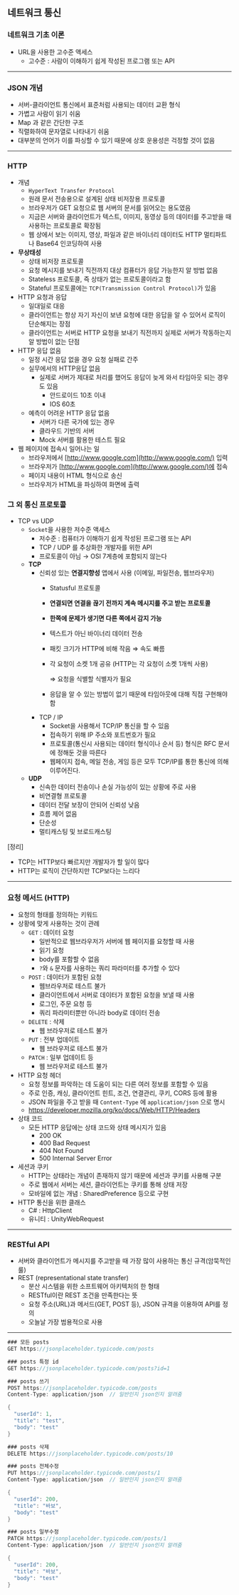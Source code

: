 ## 네트워크 통신

### 네트워크 기초 이론

- URL을 사용한 고수준 액세스
    - 고수준 : 사람이 이해하기 쉽게 작성된 프로그램 또는 API

---

### JSON 개념

- 서버-클라이언트 통신에서 표준처럼 사용되는 데이터 교환 형식
- 가볍고 사람이 읽기 쉬움
- Map 과 같은 간단한 구조
- 직렬화하여 문자열로 나타내기 쉬움
- 대부분의 언어가 이를 파싱할 수 있기 때문에 상호 운용성은 걱정할 것이 없음

---

### HTTP

- 개념
    - `HyperText Transfer Protocol`
    - 원래 문서 전송용으로 설계된 상태 비저장용 프로토콜
    - 브라우저가 GET 요청으로 웹 서버의 문서를 읽어오는 용도였음
    - 지금은 서버와 클라이언트가 텍스트, 이미지, 동영상 등의 데이터를 주고받을 때 사용하는 프로토콜로 확장됨
    - 웹 상에서 보는 이미지, 영상, 파일과 같은 바이너리 데이터도 HTTP 멀티파트나 Base64 인코딩하여 사용
- **무상태성**
    - 상태 비저장 프로토콜
    - 요청 메시지를 보내기 직전까지 대상 컴퓨터가 응답 가능한지 알 방법 없음
    - Stateless 프로토콜, 즉 상태가 없는 프로토콜이라고 함
    - Stateful 프로토콜에는 `TCP(Transmission Control Protocol)`가 있음
- HTTP 요청과 응답
    - 일대일로 대응
    - 클라이언트는 항상 자기 자신이 보낸 요청에 대한 응답을 알 수 있어서 로직이 단순해지는 장점
    - 클라이언트는 서버로 HTTP 요청을 보내기 직전까지 실제로 서버가 작동하는지 알 방법이 없는 단점
- HTTP 응답 없음
    - 일정 시간 응답 없을 경우 요청 실패로 간주
    - 실무에서의 HTTP응답 없음
        - 실제로 서버가 제대로 처리를 했어도 응답이 늦게 와서 타임아웃 되는 경우도 있음
            - 안드로이드 10초 이내
            - IOS 60초
    - 예측이 어려운 HTTP 응답 없음
        - 서버가 다른 국가에 있는 경우
        - 클라우드 기반의 서버
        - Mock 서버를 활용한 테스트 필요
- 웹 페이지에 접속시 일어나는 일
    - 브라우저에서 [http://www.google.com](http://www.google.com/) 입력
    - 브라우저가 [http://www.google.com](http://www.google.com/)에 접속
    - 페이지 내용이 HTML 형식으로 송신
    - 브라우저가 HTML을 파싱하여 화면에 출력

### 그 외 통신 프로토콜

- TCP vs UDP
    - `Socket`을 사용한 저수준 액세스
        - 저수준 : 컴퓨터가 이해하기 쉽게 작성된 프로그램 또는 API
        - TCP / UDP 를 추상화한 개발자를 위한 API
        - 프로토콜이 아님 → OSI 7계층에 포함되지 않는다
    - **TCP**
        - 신뢰성 있는 **연결지향성** 앱에서 사용 (이메일, 파일전송, 웹브라우저)
            - Statusful 프로토콜
            - **연결되면 연결을 끊기 전까지 계속 메시지를 주고 받는 프로토콜**
            - **한쪽에 문제가 생기면 다른 쪽에서 감지 가능**
            - 텍스트가 아닌 바이너리 데이터 전송
            - 패킷 크기가 HTTP에 비해 작음 ⇒ 속도 빠름
            - 각 요청이 소켓 1개 공유 (HTTP는 각 요청이 소켓 1개씩 사용)

              ⇒ 요청을 식별할 식별자가 필요

            - 응답을 알 수 있는 방법이 없기 때문에 타임아웃에 대해 직접 구현해야 함
        - TCP / IP
            - Socket을 사용해서 TCP/IP 통신을 할 수 있음
            - 접속하기 위해 IP 주소와 포트번호가 필요
            - 프로토콜(통신시 사용되는 데이터 형식이나 순서 등) 형식은 RFC 문서에 정해둔 것을 따른다
            - 웹페이지 접속, 메일 전송, 게임 등은 모두 TCP/IP를 통한 통신에 의해 이루어진다.
    - **UDP**
        - 신속한 데이터 전송이나 손실 가능성이 있는 상황에 주로 사용
        - 비연결형 프로토콜
        - 데이터 전달 보장이 안되어 신뢰성 낮음
        - 흐름 제어 없음
        - 단순성
        - 멀티캐스팅 및 브로드캐스팅

[정리]

- TCP는 HTTP보다 빠르지만 개발자가 할 일이 많다
- HTTP는 로직이 간단하지만 TCP보다는 느리다

---

### 요청 메서드 (HTTP)

- 요청의 형태를 정의하는 키워드
- 상황에 맞게 사용하는 것이 관례
    - `GET` : 데이터 요청
        - 일반적으로 웹브라우저가 서버에 웹 페이지를 요청할 때 사용
        - 읽기 요청
        - body를 포함할 수 없음
        - `?`와 `&` 문자를 사용하는 쿼리 파라미터를 추가할 수 있다
    - `POST` : 데이터가 포함된 요청
        - 웹브라우저로 테스트 불가
        - 클라이언트에서 서버로 데이터가 포함된 요청을 보낼 때 사용
        - 로그인, 주문 요청 등
        - 쿼리 파라미터뿐만 아니라 body로 데이터 전송
    - `DELETE` : 삭제
        - 웹 브라우저로 테스트 불가
    - `PUT` : 전부 업데이트
        - 웹 브라우저로 테스트 불가
    - `PATCH` : 일부 업데이트 등
        - 웹 브라우저로 테스트 불가
- HTTP 요청 헤더
    - 요청 정보를 파악하는 데 도움이 되는 다른 여러 정보를 포함할 수 있음
    - 주로 인증, 캐싱, 클라이언트 힌트, 조건, 연결관리, 쿠키, CORS 등에 활용
    - JSON 파일을 주고 받을 때 `Content-Type` 에 `application/json` 으로 명시
    - https://developer.mozilla.org/ko/docs/Web/HTTP/Headers
- 상태 코드
    - 모든 HTTP 응답에는 상태 코드와 상태 메시지가 있음
        - 200 OK
        - 400 Bad Request
        - 404 Not Found
        - 500 Internal Server Error
- 세션과 쿠키
    - HTTP는 상태라는 개념이 존재하지 않기 때문에 세션과 쿠키를 사용해 구분
    - 주로 웹에서 서버는 세션, 클라이언트는 쿠키를 통해 상태 저장
    - 모바일에 없는 개념 : SharedPreference 등으로 구현
- HTTP 통신을 위한 클래스
    - C# : HttpClient
    - 유니티 : UnityWebRequest

---

### RESTful API

- 서버와 클라이언트가 메시지를 주고받을 때 가장 많이 사용하는 통신 규격(암묵적인 룰)
- REST (representational state transfer)
    - 분산 시스템을 위한 소프트웨어 아키텍처의 한 형태
    - RESTful이란 REST 조건을 만족한다는 뜻
    - 요청 주소(URL)과 메서드(GET, POST 등), JSON 규격을 이용하여 API를 정의
    - 오늘날 가장 범용적으로 사용

---

``` csharp
### 모든 posts
GET https://jsonplaceholder.typicode.com/posts

### posts 특정 id
GET https://jsonplaceholder.typicode.com/posts?id=1

### posts 쓰기
POST https://jsonplaceholder.typicode.com/posts
Content-Type: application/json  // 일반인지 json인지 알려줌

{
  "userId": 1,
  "title": "test",
  "body": "test"
}

### posts 삭제
DELETE https://jsonplaceholder.typicode.com/posts/10

### posts 전체수정
PUT https://jsonplaceholder.typicode.com/posts/1
Content-Type: application/json  // 일반인지 json인지 알려줌

{
  "userId": 200,
  "title": "바보",
  "body": "test"
}

### posts 일부수정
PATCH https://jsonplaceholder.typicode.com/posts/1
Content-Type: application/json  // 일반인지 json인지 알려줌

{
  "userId": 200,
  "title": "바보",
  "body": "test"
} 
```